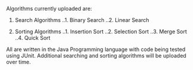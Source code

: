 Algorithms currently uploaded are:

1. Search Algorithms
..1. Binary Search
..2. Linear Search

2. Sorting Algorithms
..1. Insertion Sort
..2. Selection Sort
..3. Merge Sort
..4. Quick Sort

All are written in the Java Programming language with code being tested using JUnit. Additional searching and sorting algorithms will be uploaded over time.
